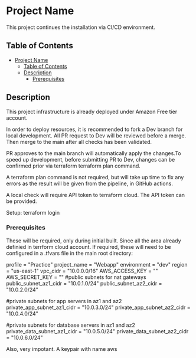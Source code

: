 # Project Name

This project continues the installation via CI/CD environment. 

## Table of Contents

- [Project Name](#project-name)
  - [Table of Contents](#table-of-contents)
  - [Description](#description)
    - [Prerequisites](#prerequisites)

## Description

This project infrastructure is already deployed under Amazon Free tier account. 

In order to deploy resources, it is recommended to fork a Dev branch for local development. All PR request to Dev will be reviewed before a merge. Then merge to the main after all checks has been validated.

PR approves to the main branch will automatically apply the changes.To speed up development, before submitting PR to Dev, changes can be confirmed prior via terraform terraform plan command.

A terraform plan command is not required, but will take up time to fix any errors as the result will be given from the pipeline, in GitHub actions.

A local check will require API token to terraform cloud. The API token can be provided.

Setup: 
terraform login

### Prerequisites

These will be required, only during initial built. Since all the area already definied in terrform cloud account. If required, these will need to be configured in a .tfvars file in the main root directory:

profile        = "Practice"
project_name   = "Webapp"
environment    = "dev"
region = "us-east-1"
vpc_cidr       = "10.0.0.0/16"
AWS_ACCESS_KEY = ""
AWS_SECRET_KEY = ""
#public subnets for nat gateways
public_subnet_az1_cidr = "10.0.1.0/24"
public_subnet_az2_cidr = "10.0.2.0/24"

#private subnets for app servers in az1 and az2
private_app_subnet_az1_cidr = "10.0.3.0/24"
private_app_subnet_az2_cidr = "10.0.4.0/24"

#private subnets for database servers in az1 and az2
private_data_subnet_az1_cidr = "10.0.5.0/24"
private_data_subnet_az2_cidr = "10.0.6.0/24"

Also, very impotant. A keypair with name aws




